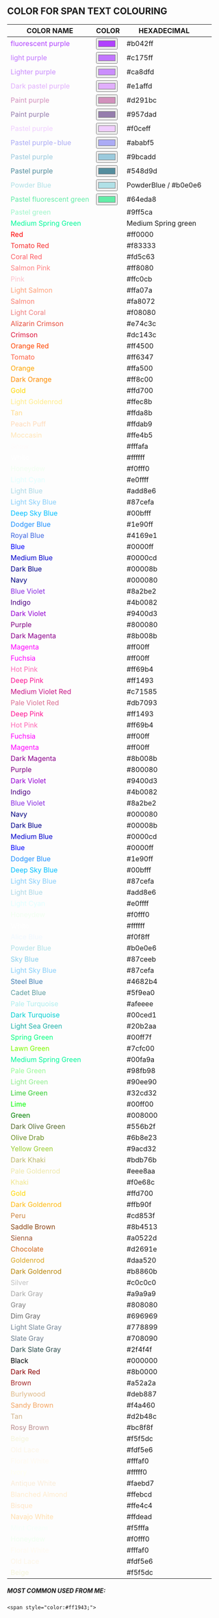 ## COLOR FOR SPAN TEXT COLOURING


| COLOR NAME                                                        | COLOR                                | HEXADECIMAL           |     |
| ----------------------------------------------------------------- | ------------------------------------ | --------------------- | --- |
| <span style="color:#b042ff"> fluorescent purple </span>           | <input type="color" value="#b042ff"> | \#b042ff              |     |
| <span style="color:#c175ff"> light purple </span>                 | <input type="color" value="#c175ff"> | \#c175ff              |     |
| <span style="color:#ca8dfd">Lighter purple</span>                 | <input type="color" value="#ca8dfd"> | \#ca8dfd              |     |
| <span style="color:#e1affd;"> Dark pastel purple</span>           | <input type="color" value="#e1affd"> | \#e1affd              |     |
| <span style="color:#d291bc;"> Paint purple</span>                 | <input type="color" value="#d291bc"> | \#d291bc              |     |
| <span style="color:#957dad;"> Paint purple</span>                 | <input type="color" value="#957dad"> | \#957dad              |     |
| <span style="color:#f0ceff;"> Pastel purple</span>                | <input type="color" value="#f0ceff"> | \#f0ceff              |     |
| <span style="color:#ABABF5;">Pastel purple-blue</span>            | <input type="color" value="#ababf5"> | \#ababf5              |     |
| <span style="color:#9bcadd;"> Pastel purple</span>                | <input type="color" value="#9bcadd"> | \#9bcadd              |     |
| <span style="color:#548d9d;"> Pastel purple</span>                | <input type="color" value="#548d9d"> | \#548d9d              |     |
| <span style="color:PowderBlue;">Powder Blue</span>                | <input type="color" value="#b0e0e6"> | PowderBlue / \#b0e0e6 |     |
| <span style="color:#64eda8">Pastel fluorescent green</span>       | <input type="color" value="#64eda8"> | \#64eda8              |     |
| <span style="color:#9ff5ca">Pastel green</span>                   |                                      | \#9ff5ca              |     |
| <span style="color:MediumSpringGreen;">Medium Spring Green</span> |                                      | Medium Spring green   |     |
| <span style="color:#ff0000;">Red</span>                           |                                      | \#ff0000              |     |
| <span style="color:#f83333;">Tomato Red</span>                    |                                      | \#f83333              |     |
| <span style="color:#fd5c63;">Coral Red</span>                     |                                      | \#fd5c63              |     |
| <span style="color:#ff8080;">Salmon Pink</span>                   |                                      | \#ff8080              |     |
| <span style="color:#ffc0cb;">Pink</span>                          |                                      | \#ffc0cb              |     |
| <span style="color:#ffa07a;">Light Salmon</span>                  |                                      | \#ffa07a              |     |
| <span style="color:#fa8072;">Salmon</span>                        |                                      | \#fa8072              |     |
| <span style="color:#f08080;">Light Coral</span>                   |                                      | \#f08080              |     |
| <span style="color:#e74c3c;">Alizarin Crimson</span>              |                                      | \#e74c3c              |     |
| <span style="color:#dc143c;">Crimson</span>                       |                                      | \#dc143c              |     |
| <span style="color:#ff4500;">Orange Red</span>                    |                                      | \#ff4500              |     |
| <span style="color:#ff6347;">Tomato</span>                        |                                      | \#ff6347              |     |
| <span style="color:#ffa500;">Orange</span>                        |                                      | \#ffa500              |     |
| <span style="color:#ff8c00;">Dark Orange</span>                   |                                      | \#ff8c00              |     |
| <span style="color:#ffd700;">Gold</span>                          |                                      | \#ffd700              |     |
| <span style="color:#ffec8b;">Light Goldenrod</span>               |                                      | \#ffec8b              |     |
| <span style="color:#ffda8b;">Tan</span>                           |                                      | \#ffda8b              |     |
| <span style="color:#ffdab9;">Peach Puff</span>                    |                                      | \#ffdab9              |     |
| <span style="color:#ffe4b5;">Moccasin</span>                      |                                      | \#ffe4b5              |     |
| <span style="color:#fffafa;">Snow</span>                          |                                      | \#fffafa              |     |
| <span style="color:#ffffff;">White</span>                         |                                      | \#ffffff              |     |
| <span style="color:#f0fff0;">Honeydew</span>                      |                                      | \#f0fff0              |     |
| <span style="color:#e0ffff;">Light Cyan</span>                    |                                      | \#e0ffff              |     |
| <span style="color:#add8e6;">Light Blue</span>                    |                                      | \#add8e6              |     |
| <span style="color:#87cefa;">Light Sky Blue</span>                |                                      | \#87cefa              |     |
| <span style="color:#00bfff;">Deep Sky Blue</span>                 |                                      | \#00bfff              |     |
| <span style="color:#1e90ff;">Dodger Blue</span>                   |                                      | \#1e90ff              |     |
| <span style="color:#4169e1;">Royal Blue</span>                    |                                      | \#4169e1              |     |
| <span style="color:#0000ff;">Blue</span>                          |                                      | \#0000ff              |     |
| <span style="color:#0000cd;">Medium Blue</span>                   |                                      | \#0000cd              |     |
| <span style="color:#00008b;">Dark Blue</span>                     |                                      | \#00008b              |     |
| <span style="color:#000080;">Navy</span>                          |                                      | \#000080              |     |
| <span style="color:#8a2be2;">Blue Violet</span>                   |                                      | \#8a2be2              |     |
| <span style="color:#4b0082;">Indigo</span>                        |                                      | \#4b0082              |     |
| <span style="color:#9400d3;">Dark Violet</span>                   |                                      | \#9400d3              |     |
| <span style="color:#800080;">Purple</span>                        |                                      | \#800080              |     |
| <span style="color:#8b008b;">Dark Magenta</span>                  |                                      | \#8b008b              |     |
| <span style="color:#ff00ff;">Magenta</span>                       |                                      | \#ff00ff              |     |
| <span style="color:#ff00ff;">Fuchsia</span>                       |                                      | \#ff00ff              |     |
| <span style="color:#ff69b4;">Hot Pink</span>                      |                                      | \#ff69b4              |     |
| <span style="color:#ff1493;">Deep Pink</span>                     |                                      | \#ff1493              |     |
| <span style="color:#c71585;">Medium Violet Red</span>             |                                      | \#c71585              |     |
| <span style="color:#db7093;">Pale Violet Red</span>               |                                      | \#db7093              |     |
| <span style="color:#ff1493;">Deep Pink</span>                     |                                      | \#ff1493              |     |
| <span style="color:#ff69b4;">Hot Pink</span>                      |                                      | \#ff69b4              |     |
| <span style="color:#ff00ff;">Fuchsia</span>                       |                                      | \#ff00ff              |     |
| <span style="color:#ff00ff;">Magenta</span>                       |                                      | \#ff00ff              |     |
| <span style="color:#8b008b;">Dark Magenta</span>                  |                                      | \#8b008b              |     |
| <span style="color:#800080;">Purple</span>                        |                                      | \#800080              |     |
| <span style="color:#9400d3;">Dark Violet</span>                   |                                      | \#9400d3              |     |
| <span style="color:#4b0082;">Indigo</span>                        |                                      | \#4b0082              |     |
| <span style="color:#8a2be2;">Blue Violet</span>                   |                                      | \#8a2be2              |     |
| <span style="color:#000080;">Navy</span>                          |                                      | \#000080              |     |
| <span style="color:#00008b;">Dark Blue</span>                     |                                      | \#00008b              |     |
| <span style="color:#0000cd;">Medium Blue</span>                   |                                      | \#0000cd              |     |
| <span style="color:#0000ff;">Blue</span>                          |                                      | \#0000ff              |     |
| <span style="color:#1e90ff;">Dodger Blue</span>                   |                                      | \#1e90ff              |     |
| <span style="color:#00bfff;">Deep Sky Blue</span>                 |                                      | \#00bfff              |     |
| <span style="color:#87cefa;">Light Sky Blue</span>                |                                      | \#87cefa              |     |
| <span style="color:#add8e6;">Light Blue</span>                    |                                      | \#add8e6              |     |
| <span style="color:#e0ffff;">Light Cyan</span>                    |                                      | \#e0ffff              |     |
| <span style="color:#f0fff0;">Honeydew</span>                      |                                      | \#f0fff0              |     |
| <span style="color:#ffffff;">White</span>                         |                                      | \#ffffff              |     |
| <span style="color:#f0f8ff;">Alice Blue</span>                    |                                      | \#f0f8ff              |     |
| <span style="color:#b0e0e6;">Powder Blue</span>                   |                                      | \#b0e0e6              |     |
| <span style="color:#87ceeb;">Sky Blue</span>                      |                                      | \#87ceeb              |     |
| <span style="color:#87cefa;">Light Sky Blue</span>                |                                      | \#87cefa              |     |
| <span style="color:#4682b4;">Steel Blue</span>                    |                                      | \#4682b4              |     |
| <span style="color:#5f9ea0;">Cadet Blue</span>                    |                                      | \#5f9ea0              |     |
| <span style="color:#afeeee;">Pale Turquoise</span>                |                                      | \#afeeee              |     |
| <span style="color:#00ced1;">Dark Turquoise</span>                |                                      | \#00ced1              |     |
| <span style="color:#20b2aa;">Light Sea Green</span>               |                                      | \#20b2aa              |     |
| <span style="color:#00ff7f;">Spring Green</span>                  |                                      | \#00ff7f              |     |
| <span style="color:#7cfc00;">Lawn Green</span>                    |                                      | \#7cfc00              |     |
| <span style="color:#00fa9a;">Medium Spring Green</span>           |                                      | \#00fa9a              |     |
| <span style="color:#98fb98;">Pale Green</span>                    |                                      | \#98fb98              |     |
| <span style="color:#90ee90;">Light Green</span>                   |                                      | \#90ee90              |     |
| <span style="color:#32cd32;">Lime Green</span>                    |                                      | \#32cd32              |     |
| <span style="color:#00ff00;">Lime</span>                          |                                      | \#00ff00              |     |
| <span style="color:#008000;">Green</span>                         |                                      | \#008000              |     |
| <span style="color:#556b2f;">Dark Olive Green</span>              |                                      | \#556b2f              |     |
| <span style="color:#6b8e23;">Olive Drab</span>                    |                                      | \#6b8e23              |     |
| <span style="color:#9acd32;">Yellow Green</span>                  |                                      | \#9acd32              |     |
| <span style="color:#bdb76b;">Dark Khaki</span>                    |                                      | \#bdb76b              |     |
| <span style="color:#eee8aa;">Pale Goldenrod</span>                |                                      | \#eee8aa              |     |
| <span style="color:#f0e68c;">Khaki</span>                         |                                      | \#f0e68c              |     |
| <span style="color:#ffd700;">Gold</span>                          |                                      | \#ffd700              |     |
| <span style="color:#ffb90f;">Dark Goldenrod</span>                |                                      | \#ffb90f              |     |
| <span style="color:#cd853f;">Peru</span>                          |                                      | \#cd853f              |     |
| <span style="color:#8b4513;">Saddle Brown</span>                  |                                      | \#8b4513              |     |
| <span style="color:#a0522d;">Sienna</span>                        |                                      | \#a0522d              |     |
| <span style="color:#d2691e;">Chocolate</span>                     |                                      | \#d2691e              |     |
| <span style="color:#daa520;">Goldenrod</span>                     |                                      | \#daa520              |     |
| <span style="color:#b8860b;">Dark Goldenrod</span>                |                                      | \#b8860b              |     |
| <span style="color:#c0c0c0;">Silver</span>                        |                                      | \#c0c0c0              |     |
| <span style="color:#a9a9a9;">Dark Gray</span>                     |                                      | \#a9a9a9              |     |
| <span style="color:#808080;">Gray</span>                          |                                      | \#808080              |     |
| <span style="color:#696969;">Dim Gray</span>                      |                                      | \#696969              |     |
| <span style="color:#778899;">Light Slate Gray</span>              |                                      | \#778899              |     |
| <span style="color:#708090;">Slate Gray</span>                    |                                      | \#708090              |     |
| <span style="color:#2f4f4f;">Dark Slate Gray</span>               |                                      | \#2f4f4f              |     |
| <span style="color:#000000;">Black</span>                         |                                      | \#000000              |     |
| <span style="color:#8b0000;">Dark Red</span>                      |                                      | \#8b0000              |     |
| <span style="color:#a52a2a;">Brown</span>                         |                                      | \#a52a2a              |     |
| <span style="color:#deb887;">Burlywood</span>                     |                                      | \#deb887              |     |
| <span style="color:#f4a460;">Sandy Brown</span>                   |                                      | \#f4a460              |     |
| <span style="color:#d2b48c;">Tan</span>                           |                                      | \#d2b48c              |     |
| <span style="color:#bc8f8f;">Rosy Brown</span>                    |                                      | \#bc8f8f              |     |
| <span style="color:#f5f5dc;">Beige</span>                         |                                      | \#f5f5dc              |     |
| <span style="color:#fdf5e6;">Old Lace</span>                      |                                      | \#fdf5e6              |     |
| <span style="color:#fffaf0;">Floral White</span>                  |                                      | \#fffaf0              |     |
| <span style="color:#fffff0;">Ivory</span>                         |                                      | \#fffff0              |     |
| <span style="color:#faebd7;">Antique White</span>                 |                                      | \#faebd7              |     |
| <span style="color:#ffebcd;">Blanched Almond</span>               |                                      | \#ffebcd              |     |
| <span style="color:#ffe4c4;">Bisque</span>                        |                                      | \#ffe4c4              |     |
| <span style="color:#ffdead;">Navajo White</span>                  |                                      | \#ffdead              |     |
| <span style="color:#f5fffa;">Mint Cream</span>                    |                                      | \#f5fffa              |     |
| <span style="color:#f0fff0;">Honeydew</span>                      |                                      | \#f0fff0              |     |
| <span style="color:#fffaf0;">Floral White</span>                  |                                      | \#fffaf0              |     |
| <span style="color:#fdf5e6;">Old Lace</span>                      |                                      | \#fdf5e6              |     |
| <span style="color:#f5f5dc;">Beige</span>                         |                                      | \#f5f5dc              |     |



##### MOST COMMON USED FROM ME: 

```txt
<span style="color:#ff1943;"> 
```

